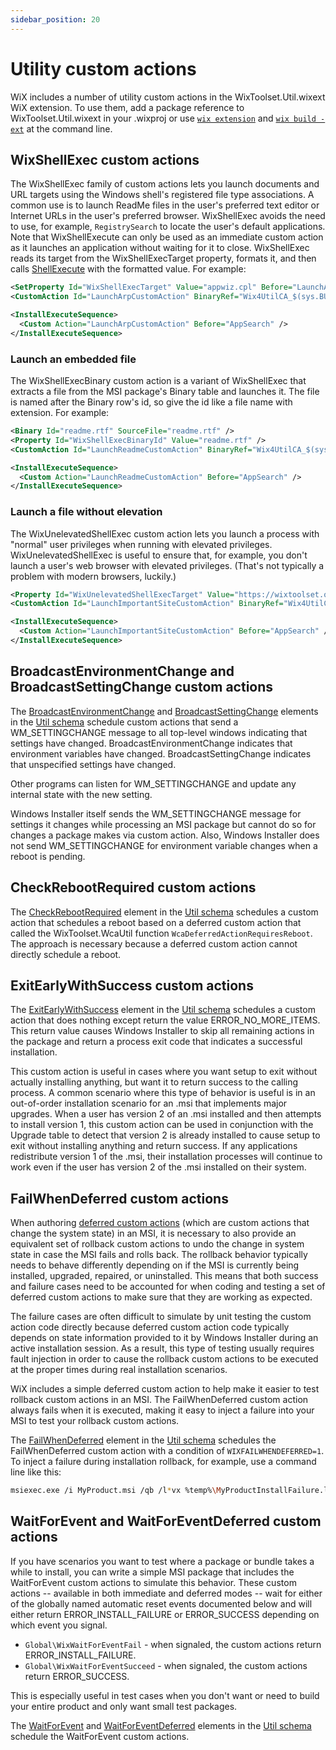 ```yaml
---
sidebar_position: 20
---
```


# Utility custom actions

WiX includes a number of utility custom actions in the WixToolset.Util.wixext WiX extension. To use them, add a package reference to WixToolset.Util.wixext in your .wixproj or use [`wix extension`](../wixexe.md#extension) and [`wix build -ext`](../wixexe.md#build) at the command line.


## WixShellExec custom actions

The WixShellExec family of custom actions lets you launch documents and URL targets using the Windows shell's registered file type associations. A common use is to launch ReadMe files in the user's preferred text editor or Internet URLs in the user's preferred browser. WixShellExec avoids the need to use, for example, `RegistrySearch` to locate the user's default applications. Note that WixShellExecute can only be used as an immediate custom action as it launches an application without waiting for it to close. WixShellExec reads its target from the WixShellExecTarget property, formats it, and then calls [ShellExecute](https://learn.microsoft.com/en-us/windows/win32/api/shellapi/nf-shellapi-shellexecutew) with the formatted value. For example:

```xml
<SetProperty Id="WixShellExecTarget" Value="appwiz.cpl" Before="LaunchArpCustomAction" Sequence="execute" />
<CustomAction Id="LaunchArpCustomAction" BinaryRef="Wix4UtilCA_$(sys.BUILDARCHSHORT)" DllEntry="WixShellExec" Execute="immediate" Return="check" />

<InstallExecuteSequence>
  <Custom Action="LaunchArpCustomAction" Before="AppSearch" />
</InstallExecuteSequence>
```


### Launch an embedded file

The WixShellExecBinary custom action is a variant of WixShellExec that extracts a file from the MSI package's Binary table and launches it. The file is named after the Binary row's id, so give the id like a file name with extension. For example:

```xml
<Binary Id="readme.rtf" SourceFile="readme.rtf" />
<Property Id="WixShellExecBinaryId" Value="readme.rtf" />
<CustomAction Id="LaunchReadmeCustomAction" BinaryRef="Wix4UtilCA_$(sys.BUILDARCHSHORT)" DllEntry="WixShellExecBinary" Execute="immediate" Return="check" />

<InstallExecuteSequence>
  <Custom Action="LaunchReadmeCustomAction" Before="AppSearch" />
</InstallExecuteSequence>
```


### Launch a file without elevation

The WixUnelevatedShellExec custom action lets you launch a process with "normal" user privileges when running with elevated privileges. WixUnelevatedShellExec is useful to ensure that, for example, you don't launch a user's web browser with elevated privileges. (That's not typically a problem with modern browsers, luckily.)

```xml
<Property Id="WixUnelevatedShellExecTarget" Value="https://wixtoolset.org/" />
<CustomAction Id="LaunchImportantSiteCustomAction" BinaryRef="Wix4UtilCA_$(sys.BUILDARCHSHORT)" DllEntry="WixUnelevatedShellExec" Execute="immediate" Return="check" />

<InstallExecuteSequence>
  <Custom Action="LaunchImportantSiteCustomAction" Before="AppSearch" />
</InstallExecuteSequence>
```


## BroadcastEnvironmentChange and BroadcastSettingChange custom actions

The [BroadcastEnvironmentChange](../../schema/util/broadcastenvironmentchange.md) and [BroadcastSettingChange](../../schema/util/broadcastsettingchange.md) elements in the [Util schema](../../schema/util/index.md) schedule custom actions that send a WM_SETTINGCHANGE message to all top-level windows indicating that settings have changed. BroadcastEnvironmentChange indicates that environment variables have changed. BroadcastSettingChange indicates that unspecified settings have changed.

Other programs can listen for WM_SETTINGCHANGE and update any internal state with the new setting.

Windows Installer itself sends the WM_SETTINGCHANGE message for settings it changes while processing an MSI package but cannot do so for changes a package makes via custom action. Also, Windows Installer does not send WM_SETTINGCHANGE for environment variable changes when a reboot is pending.


## CheckRebootRequired custom actions

The [CheckRebootRequired](../../schema/util/checkrebootrequired.md) element in the [Util schema](../../schema/util/index.md) schedules a custom action that schedules a reboot based on a deferred custom action that called the WixToolset.WcaUtil function `WcaDeferredActionRequiresReboot`. The approach is necessary because a deferred custom action cannot directly schedule a reboot.


## ExitEarlyWithSuccess custom actions

The [ExitEarlyWithSuccess](../../schema/util/exitearlywithsuccess.md) element in the [Util schema](../../schema/util/index.md) schedules a custom action that does nothing except return the value ERROR_NO_MORE_ITEMS. This return value causes Windows Installer to skip all remaining actions in the package and return a process exit code that indicates a successful installation.

This custom action is useful in cases where you want setup to exit without actually installing anything, but want it to return success to the calling process. A common scenario where this type of behavior is useful is in an out-of-order installation scenario for an .msi that implements major upgrades. When a user has version 2 of an .msi installed and then attempts to install version 1, this custom action can be used in conjunction with the Upgrade table to detect that version 2 is already installed to cause setup to exit without installing anything and return success. If any applications redistribute version 1 of the .msi, their installation processes will continue to work even if the user has version 2 of the .msi installed on their system.


## FailWhenDeferred custom actions

When authoring [deferred custom actions](https://learn.microsoft.com/en-us/windows/win32/msi/deferred-execution-custom-actions) (which are custom actions that change the system state) in an MSI, it is necessary to also provide an equivalent set of rollback custom actions to undo the change in system state in case the MSI fails and rolls back. The rollback behavior typically needs to behave differently depending on if the MSI is currently being installed, upgraded, repaired, or uninstalled. This means that both success and failure cases need to be accounted for when coding and testing a set of deferred custom actions to make sure that they are working as expected.

The failure cases are often difficult to simulate by unit testing the custom action code directly because deferred custom action code typically depends on state information provided to it by Windows Installer during an active installation session. As a result, this type of testing usually requires fault injection in order to cause the rollback custom actions to be executed at the proper times during real installation scenarios.

WiX includes a simple deferred custom action to help make it easier to test rollback custom actions in an MSI. The FailWhenDeferred custom action always fails when it is executed, making it easy to inject a failure into your MSI to test your rollback custom actions.

The [FailWhenDeferred](../../schema/util/failwhendeferred.md) element in the [Util schema](../../schema/util/index.md) schedules the FailWhenDeferred custom action with a condition of `WIXFAILWHENDEFERRED=1`. To inject a failure during installation rollback, for example, use a command line like this:

```sh
msiexec.exe /i MyProduct.msi /qb /l*vx %temp%\MyProductInstallFailure.log WIXFAILWHENDEFERRED=1
```


## WaitForEvent and WaitForEventDeferred custom actions

If you have scenarios you want to test where a package or bundle takes a while to install, you can write a simple MSI package that includes the WaitForEvent custom actions to simulate this behavior. These custom actions -- available in both immediate and deferred modes -- wait for either of the globally named automatic reset events documented below and will either return ERROR_INSTALL_FAILURE or ERROR_SUCCESS depending on which event you signal.

- `Global\WixWaitForEventFail` - when signaled, the custom actions return ERROR_INSTALL_FAILURE.
- `Global\WixWaitForEventSucceed` - when signaled, the custom actions return ERROR_SUCCESS.

This is especially useful in test cases when you don't want or need to build your entire product and only want small test packages.

The [WaitForEvent](../../schema/util/waitforevent.md) and [WaitForEventDeferred](../../schema/util/waitforeventdeferred.md) elements in the [Util schema](../../schema/util/index.md) schedule the WaitForEvent custom actions.
